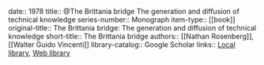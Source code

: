 date:: 1978
title:: @The Brittania bridge The generation and diffusion of technical knowledge
series-number:: Monograph
item-type:: [[book]]
original-title:: The Brittania bridge: The generation and diffusion of technical knowledge
short-title:: The Brittania bridge
authors:: [[Nathan Rosenberg]], [[Walter Guido Vincenti]]
library-catalog:: Google Scholar
links:: [Local library](zotero://select/library/items/PRUT9MN2), [Web library](https://www.zotero.org/users/6520516/items/PRUT9MN2)

